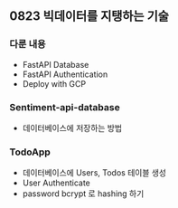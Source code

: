 ## 0823 빅데이터를 지탱하는 기술 

### 다룬 내용
- FastAPI Database
- FastAPI Authentication
- Deploy with GCP

### Sentiment-api-database
- 데이터베이스에 저장하는 방법 

### TodoApp
- 데이터베이스에 Users, Todos 테이블 생성
- User Authenticate
- password bcrypt 로 hashing 하기

